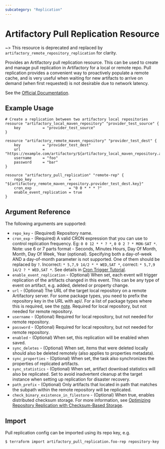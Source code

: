 ```yaml
---
subcategory: "Replication"
---
```

# Artifactory Pull Replication Resource

~> This resource is deprecated and replaced by `artifactory_remote_repository_replication` for clarity.

Provides an Artifactory pull replication resource. This can be used to create and manage pull replication in Artifactory for a local or remote repo. Pull replication provides a convenient way to proactively populate a remote cache, and is very useful when waiting for new artifacts to arrive on demand (when first requested) is not desirable due to network latency.

See the [Official Documentation](https://www.jfrog.com/confluence/display/JFROG/Repository+Replication#RepositoryReplication-PullReplication).

## Example Usage

```hcl
# Create a replication between two artifactory local repositories
resource "artifactory_local_maven_repository" "provider_test_source" {
	key          = "provider_test_source"
}

resource "artifactory_remote_maven_repository" "provider_test_dest" {
	key          = "provider_test_dest"
	url          = "https://example.com/artifactory/${artifactory_local_maven_repository.artifactory_local_maven_repository.key}"
	username     = "foo"
	password     = "bar"
}

resource "artifactory_pull_replication" "remote-rep" {
	repo_key                 = "${artifactory_remote_maven_repository.provider_test_dest.key}"
	cron_exp                 = "0 0 * * * ?"
	enable_event_replication = true
}
```

## Argument Reference

The following arguments are supported:

* `repo_key` - (Required) Repository name.
* `cron_exp` - (Required) A valid CRON expression that you can use to control replication frequency. Eg: `0 0 12 * * ? *`, `0 0 2 ? * MON-SAT *`. Note: use 6 or 7 parts format - Seconds, Minutes Hours, Day Of Month, Month, Day Of Week, Year (optional). Specifying both a day-of-week AND a day-of-month parameter is not supported. One of them should be replaced by `?`. Incorrect: `* 5,7,9 14/2 * * WED,SAT *`, correct: `* 5,7,9 14/2 ? * WED,SAT *`. See details in [Cron Trigger Tutorial](http://www.quartz-scheduler.org/documentation/quartz-2.3.0/tutorials/crontrigger.html).
* `enable_event_replication` - (Optional) When set, each event will trigger replication of the artifacts changed in this event. This can be any type of event on artifact, e.g. added, deleted or property change.
* `url` - (Optional) The URL of the target local repository on a remote Artifactory server. For some package types, you need to prefix the repository key in the URL with api/<pkg>. 
   For a list of package types where this is required, see the [note](https://www.jfrog.com/confluence/display/JFROG/Repository+Replication#RepositoryReplication-anchorPREFIX). 
   Required for local repository, but not needed for remote repository.
* `username` - (Optional) Required for local repository, but not needed for remote repository.
* `password` - (Optional) Required for local repository, but not needed for remote repository.
* `enabled` - (Optional) When set, this replication will be enabled when saved.
* `sync_deletes` - (Optional) When set, items that were deleted locally should also be deleted remotely (also applies to properties metadata).
* `sync_properties` - (Optional) When set, the task also synchronizes the properties of replicated artifacts.
* `sync_statistics` - (Optional) When set, artifact download statistics will also be replicated. Set to avoid inadvertent cleanup at the target instance when setting up replication for disaster recovery.
* `path_prefix` - (Optional) Only artifacts that located in path that matches the subpath within the remote repository will be replicated.
* `check_binary_existence_in_filestore` - (Optional) When true, enables distributed checksum storage. For more information, see
  [Optimizing Repository Replication with Checksum-Based Storage](https://www.jfrog.com/confluence/display/JFROG/Repository+Replication#RepositoryReplication-OptimizingRepositoryReplicationUsingStorageLevelSynchronizationOptions).

## Import

Pull replication config can be imported using its repo key, e.g.

```
$ terraform import artifactory_pull_replication.foo-rep repository-key
```
